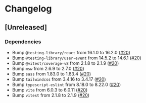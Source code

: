 # Changelog

## [Unreleased]
### Dependencies
- Bump `@testing-library/react` from 16.1.0 to 16.2.0 ([#20](https://github.com/CloudNStoyan/vite-workshop/pull/20))
- Bump `@testing-library/user-event` from 14.5.2 to 14.6.1 ([#20](https://github.com/CloudNStoyan/vite-workshop/pull/20))
- Bump `@vitest/coverage-v8` from 2.1.8 to 2.1.9 ([#20](https://github.com/CloudNStoyan/vite-workshop/pull/20))
- Bump `msw` from 2.6.9 to 2.7.0 ([#20](https://github.com/CloudNStoyan/vite-workshop/pull/20))
- Bump `sass` from 1.83.0 to 1.83.4 ([#20](https://github.com/CloudNStoyan/vite-workshop/pull/20))
- Bump `tailwindcss` from 3.4.16 to 3.4.17 ([#20](https://github.com/CloudNStoyan/vite-workshop/pull/20))
- Bump `typescript-eslint` from 8.18.0 to 8.22.0 ([#20](https://github.com/CloudNStoyan/vite-workshop/pull/20))
- Bump `vite` from 6.0.3 to 6.0.11 ([#20](https://github.com/CloudNStoyan/vite-workshop/pull/20))
- Bump `vitest` from 2.1.8 to 2.1.9 ([#20](https://github.com/CloudNStoyan/vite-workshop/pull/20))
